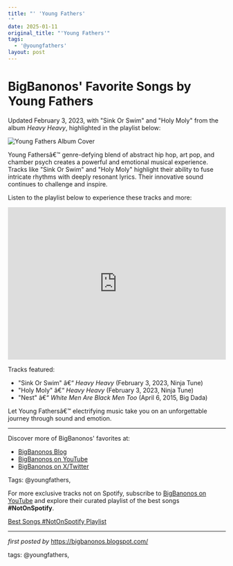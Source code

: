 ```yaml
---
title: "' 'Young Fathers'
'"
date: 2025-01-11
original_title: "'Young Fathers'"
tags:
  - '@youngfathers'
layout: post
---
```

<div class="post-title"> <h1>BigBanonos' Favorite Songs by Young Fathers</h1>
</div>
<p>Updated February 3, 2023, with "Sink Or Swim" and "Holy Moly" from the album <i>Heavy Heavy</i>, highlighted in the playlist below:</p>
<div class="post-image"> <img src="https://upload.wikimedia.org/wikipedia/commons/thumb/c/cd/Festival_des_Vieilles_Charrues_2018_-_Young_Fathers_-_021.jpg/800px-Festival_des_Vieilles_Charrues_2018_-_Young_Fathers_-_021.jpg" alt="Young Fathers Album Cover">
</div>
<p>Young Fathersâ€™ genre-defying blend of abstract hip hop, art pop, and chamber psych creates a powerful and emotional musical experience. Tracks like "Sink Or Swim" and "Holy Moly" highlight their ability to fuse intricate rhythms with deeply resonant lyrics. Their innovative sound continues to challenge and inspire.</p>
<p>Listen to the playlist below to experience these tracks and more:</p>
<div class="spotify-embed"> <iframe src="https://open.spotify.com/embed/playlist/0QFa5sMn8Vq4E9QRsvm7cc?utm_source=generator" width="100%" height="352" frameBorder="0" allowfullscreen="" allow="autoplay; clipboard-write; encrypted-media; fullscreen; picture-in-picture" loading="lazy"></iframe>
</div>
<p>Tracks featured:</p>
<ul> <li>"Sink Or Swim" â€“ <i>Heavy Heavy</i> (February 3, 2023, Ninja Tune)</li> <li>"Holy Moly" â€“ <i>Heavy Heavy</i> (February 3, 2023, Ninja Tune)</li> <li>"Nest" â€“ <i>White Men Are Black Men Too</i> (April 6, 2015, Big Dada)</li>
</ul>
<p>Let Young Fathersâ€™ electrifying music take you on an unforgettable journey through sound and emotion.</p>
<hr>
<div class="post-footer"> <p>Discover more of BigBanonos' favorites at:</p> <ul> <li><a href="https://bigbanonos.blogspot.com/" target="_blank">BigBanonos Blog</a></li> <li><a href="https://www.youtube.com/@BigBanonos" target="_blank">BigBanonos on YouTube</a></li> <li><a href="https://x.com/bigbanonos" target="_blank">BigBanonos on X/Twitter</a></li> </ul>
</div>
<div class="post-tags"> Tags: @youngfathers,
</div>


<!--Subscribe and Playlist Links-->
<div>
    <p>For more exclusive tracks not on Spotify, subscribe to <a href="https://www.youtube.com/@BigBanonos" target="_blank">BigBanonos on YouTube</a> and explore their curated playlist of the best songs <strong>#NotOnSpotify</strong>.</p>
    <p><a href="https://www.youtube.com/playlist?list=PLtuNtuTatqI0kFahUCbtbfenC_ET5O_tr" target="_blank">Best Songs #NotOnSpotify Playlist<br /></a></p></div>

<hr />

<p><em>first posted by</em> <a href="https://bigbanonos.blogspot.com/" rel="noopener" target="_new">https://bigbanonos.blogspot.com/</a></p>

<p>tags: @youngfathers,</p>
